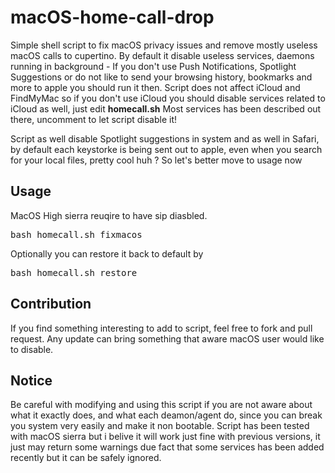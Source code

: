 # macOS-home-call-drop
Simple shell script to fix macOS privacy issues and remove mostly useless macOS calls to cupertino. By default it disable useless services, daemons running in background - If you don't use Push Notifications, Spotlight Suggestions or do not like to send your browsing history, bookmarks and more to apple you should run it then. Script does not affect iCloud and FindMyMac so if you don't use iCloud you should disable services related to iCloud as well, just edit <b>homecall.sh</b> Most services has been described out there, uncomment to let script disable it!

Script as well disable Spotlight suggestions in system and as well in Safari, by default each keystorke is being sent out to apple, even when you search for your local files, pretty cool huh ? So let's better move to usage now

## Usage
MacOS High sierra reuqire to have sip diasbled.
<pre>
bash homecall.sh fixmacos
</pre>

Optionally you can restore it back to default by
<pre>
bash homecall.sh restore
</pre>

## Contribution
If you find something interesting to add to script, feel free to fork and pull request. Any update can bring something that aware macOS user would like to disable.

## Notice
Be careful with modifying and using this script if you are not aware about what it exactly does, and what each deamon/agent do, since you can break you system very easily and make it non bootable. Script has been tested with macOS sierra but i belive it will work just fine with previous versions, it just may return some warnings due fact that some services has been added recently but it can be safely ignored.
